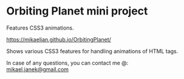 # Orbiting Planet mini project

Features CSS3 animations.

https://mikaeljan.github.io/OrbitingPlanet/

Shows various CSS3 features for handling animations of HTML tags.

In case of any questions, you can contact me @:<br />
mikael.janek@gmail.com<br />

